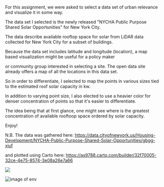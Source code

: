 
For this assignment, we were asked to select a data set of urban relevance and visualize it in some way. 

The data set I selected is the newly released "NYCHA Public Purpose Shared Solar Opportunities" for New York City. 

The data describe available rooftop space for solar from LiDAR data collected for New York City for a subset of buildings. 

Because the data set includes latitude and longitude (location), a map based visualization might be useful for a policy maker 

or community group interested in selecting a site. The open data site already offers a map of all the locations in this data set. 

So in order to differentiate, I selected to map the points in various sizes tied to the estimated roof solar capacity in kw. 

In addition to varying point size, I also elected to use a heavier color for denser concentration of points so that it's easier to differentiate. 

The idea being that at first glance, one might see where is the greatest concentration of available rooftoop space ordered by solar capacity. 

Enjoy! 

N.B. The data was gathered here: https://data.cityofnewyork.us/Housing-Development/NYCHA-Public-Purpose-Shared-Solar-Opportunities/gbgg-xjuf

and plotted using Carto here: https://as9788.carto.com/builder/32f70005-32ce-4e75-8574-3e08a26e7a66


[<img src="https://as9788.carto.com/builder/32f70005-32ce-4e75-8574-3e08a26e7a66">](https://as9788.carto.com/builder/32f70005-32ce-4e75-8574-3e08a26e7a66)

![image of env](https://github.com/as9788/PUI2017_as9788/blob/master/HW8_as9788/solar_nycha_data_map.png)
